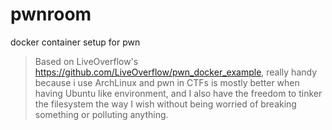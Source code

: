 # pwnroom
docker container setup for pwn
> Based on LiveOverflow's https://github.com/LiveOverflow/pwn_docker_example, really handy because i use ArchLinux and pwn in CTFs is mostly better when having Ubuntu like environment, and I also have the freedom to tinker the filesystem the way I wish without being worried of breaking something or polluting anything.
